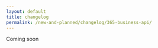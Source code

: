 ```yaml
---
layout: default
title: changelog
permalink: /new-and-planned/changelog/365-business-api/
---
```


Coming soon
